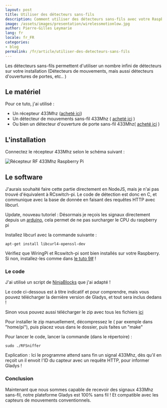 ```yaml
---
layout: post
title: Utiliser des détecteurs sans-fils
description: Comment utiliser des détecteurs sans-fils avec votre Raspberry Pi ?
image: /assets/images/presentation/wirelessmotionlow.jpg
author: Pierre-Gilles Leymarie
lang: fr
locale: fr_FR
categories:
- blog
permalink: /fr/article/utiliser-des-detecteurs-sans-fils
---
```


Les détecteurs sans-fils permettent d'utiliser un nombre infini de détecteurs sur votre installation (Détecteurs de mouvements, mais aussi détecteurs d'ouvertures de portes, etc.. )

## Le matériel

Pour ce tuto, j'ai utilisé :
- Un récepteur 433Mhz ([acheté ici](http://amzn.to/1CRv0Jn))
- Un détecteur de mouvements sans-fil 433Mhz ( [acheté ici](http://amzn.to/1gsNKor) )
- Ou bien un détecteur d'ouverture de porte sans-fil 433Mhz( [acheté ici](http://amzn.to/1IwYkqS) )

## L'installation

Connectez le récepteur 433Mhz selon le schéma suivant :

<img alt="Récepteur RF 433Mhz Raspberry Pi" src="/assets/images/articles/utiliser-des-detecteurs-sans-fils/recepteur_RF_light.jpg" class="img-responsive" />

## Le software

J'aurais souhaité faire cette partie directement en NodeJS, mais je n'ai pas trouvé d'équivalent à RCswitch-pi. Le code de détection est donc en C, et communique avec la base de donnée en faisant des requêtes HTTP avec libcurl.

Update, nouveau tutoriel : Désormais je reçois les signaux directement depuis un [arduino](/fr/article/connecter-un-arduino-au-raspberry-pi), cela permet de ne pas surcharger le CPU du raspberry pi

Installez libcurl avec la commande suivante :

```
apt-get install libcurl4-openssl-dev
```

Vérifiez que WiringPi et Rcswitch-pi sont bien installés sur votre Raspberry. Si non, installez-les comme dans [le tuto 9#](/fr/article/gerer-les-appareils-electrique) !

### Le code

J'ai utilisé un script de [NinjaBlocks](http://ninjablocks.com/blogs/how-to/7506204-adding-433-to-your-raspberry-pi) que j'ai adapté !

Le code ci-dessous est à titre indicatif et pour comprendre, mais vous pouvez télécharger la dernière version de Gladys, et tout sera inclus dedans !

Sinon vous pouvez aussi télécharger le zip avec tous les fichiers [ici](/assets/files/433_sensors.zip)

Pour installer le zip manuellement, décompressez le ( par exemple dans "home/pi"), puis placez vous dans le dossier, puis faites un "make"

Pour lancer le code, lancer la commande (dans le répertoire) :

```
sudo ./RFSniffer
```

Explication : Ici le programme attend sans fin un signal 433Mhz, dès qu'il en reçoit un il envoit l'ID du capteur avec un requête HTTP, pour informer Gladys !

### Conclusion

Maintenant que nous sommes capable de recevoir des signaux 433Mhz sans-fil, notre plateforme Gladys est 100% sans fil ! Et compatible avec les capteurs de mouvements conventionnels.